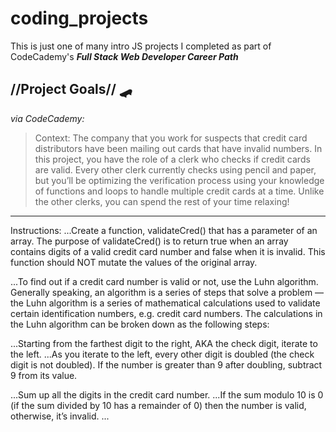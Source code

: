 # coding_projects

This is just one of many intro JS  projects I completed as part of CodeCademy's __*Full Stack Web Developer Career Path*__


## //Project Goals// 🛹
*via CodeCademy:*

>Context: The company that you work for suspects that credit card distributors have been mailing out cards that have invalid numbers. In this project, you have the role of a clerk who checks if credit cards are valid. Every other clerk currently checks using pencil and paper, but you’ll be optimizing the verification process using your knowledge of functions and loops to handle multiple credit cards at a time. Unlike the other clerks, you can spend the rest of your time relaxing! 

---------------
Instructions: 
...Create a function, validateCred() that has a parameter of an array. The purpose of validateCred() is to return true when an array contains digits of a valid credit card number and false when it is invalid. This function should NOT mutate the values of the original array.

...To find out if a credit card number is valid or not, use the Luhn algorithm. Generally speaking, an algorithm is a series of steps that solve a problem — the Luhn algorithm is a series of mathematical calculations used to validate certain identification numbers, e.g. credit card numbers. The calculations in the Luhn algorithm can be broken down as the following steps:

...Starting from the farthest digit to the right, AKA the check digit, iterate to the left.
...As you iterate to the left, every other digit is doubled (the check digit is not doubled). If the number is greater than 9 after doubling, subtract 9 from its value.

...Sum up all the digits in the credit card number.
...If the sum modulo 10 is 0 (if the sum divided by 10 has a remainder of 0) then the number is valid, otherwise, it’s invalid.
...

